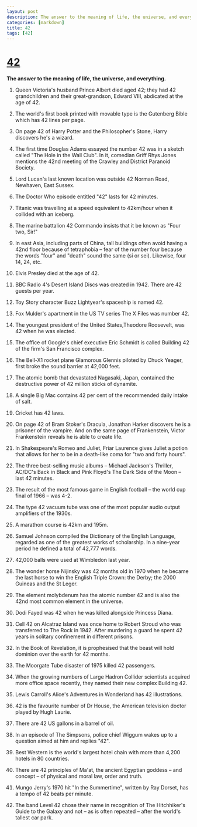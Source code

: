 ```yaml
---
layout: post
description: The answer to the meaning of life, the universe, and everything.
categories: [markdown]
title: 42
tags: [42]
---
```


# [42](https://en.wikipedia.org/wiki/42_(number))

**The answer to the meaning of life, the universe, and everything.**


1. Queen Victoria's husband Prince Albert died aged 42; they had 42 grandchildren and their great-grandson, Edward VIII, abdicated at the age of 42.

2. The world's first book printed with movable type is the Gutenberg Bible which has 42 lines per page.

3. On page 42 of Harry Potter and the Philosopher's Stone, Harry discovers he's a wizard.

4. The first time Douglas Adams essayed the number 42 was in a sketch called "The Hole in the Wall Club". In it, comedian Griff Rhys Jones mentions the 42nd meeting of the Crawley and District Paranoid Society.

5. Lord Lucan's last known location was outside 42 Norman Road, Newhaven, East Sussex.

6. The Doctor Who episode entitled "42" lasts for 42 minutes.

7. Titanic was travelling at a speed equivalent to 42km/hour when it collided with an iceberg.

8. The marine battalion 42 Commando insists that it be known as "Four two, Sir!"

9. In east Asia, including parts of China, tall buildings often avoid having a 42nd floor because of tetraphobia – fear of the number four because the words "four" and "death" sound the same (si or sei). Likewise, four 14, 24, etc.

10. Elvis Presley died at the age of 42.

11. BBC Radio 4's Desert Island Discs was created in 1942. There are 42 guests per year.

12. Toy Story character Buzz Lightyear's spaceship is named 42.

13. Fox Mulder's apartment in the US TV series The X Files was number 42.

14. The youngest president of the United States,Theodore Roosevelt, was 42 when he was elected.

15. The office of Google's chief executive Eric Schmidt is called Building 42 of the firm's San Francisco complex.

16. The Bell-X1 rocket plane Glamorous Glennis piloted by Chuck Yeager, first broke the sound barrier at 42,000 feet.

17. The atomic bomb that devastated Nagasaki, Japan, contained the destructive power of 42 million sticks of dynamite.

18. A single Big Mac contains 42 per cent of the recommended daily intake of salt.

19. Cricket has 42 laws.

20. On page 42 of Bram Stoker's Dracula, Jonathan Harker discovers he is a prisoner of the vampire. And on the same page of Frankenstein, Victor Frankenstein reveals he is able to create life.

21. In Shakespeare's Romeo and Juliet, Friar Laurence gives Juliet a potion that allows for her to be in a death-like coma for "two and forty hours".

22. The three best-selling music albums – Michael Jackson's Thriller, AC/DC's Back in Black and Pink Floyd's The Dark Side of the Moon – last 42 minutes.

23. The result of the most famous game in English football – the world cup final of 1966 – was 4-2.

24. The type 42 vacuum tube was one of the most popular audio output amplifiers of the 1930s.

25. A marathon course is 42km and 195m.

26. Samuel Johnson compiled the Dictionary of the English Language, regarded as one of the greatest works of scholarship. In a nine-year period he defined a total of 42,777 words.

27. 42,000 balls were used at Wimbledon last year.

28. The wonder horse Nijinsky was 42 months old in 1970 when he became the last horse to win the English Triple Crown: the Derby; the 2000 Guineas and the St Leger.

29. The element molybdenum has the atomic number 42 and is also the 42nd most common element in the universe.

30. Dodi Fayed was 42 when he was killed alongside Princess Diana.

31. Cell 42 on Alcatraz Island was once home to Robert Stroud who was transferred to The Rock in 1942. After murdering a guard he spent 42 years in solitary confinement in different prisons.

32. In the Book of Revelation, it is prophesised that the beast will hold dominion over the earth for 42 months.

33. The Moorgate Tube disaster of 1975 killed 42 passengers.

34. When the growing numbers of Large Hadron Collider scientists acquired more office space recently, they named their new complex Building 42.

35. Lewis Carroll's Alice's Adventures in Wonderland has 42 illustrations.

36. 42 is the favourite number of Dr House, the American television doctor played by Hugh Laurie.

37. There are 42 US gallons in a barrel of oil.

38. In an episode of The Simpsons, police chief Wiggum wakes up to a question aimed at him and replies "42".

39. Best Western is the world's largest hotel chain with more than 4,200 hotels in 80 countries.

40. There are 42 principles of Ma'at, the ancient Egyptian goddess – and concept – of physical and moral law, order and truth.

41. Mungo Jerry's 1970 hit "In the Summertime", written by Ray Dorset, has a tempo of 42 beats per minute.

42. The band Level 42 chose their name in recognition of The Hitchhiker's Guide to the Galaxy and not – as is often repeated – after the world's tallest car park.

